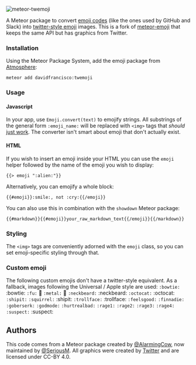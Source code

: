 ![meteor-twemoji](https://gc.david.tools/meteor-twemoji.svg)

A Meteor package to convert [emoji codes](http://www.emoji-cheat-sheet.com/) (like the ones used by GitHub and Slack) into [twitter-style emoji](http://twitter.github.io/twemoji/) images. This is a fork of [meteor-emoji](https://github.com/SeriousM/meteor-emoji) that keeps the same API but has graphics from Twitter.

### Installation

Using the Meteor Package System, add the emoji package from [Atmosphere](https://atmosphere.meteor.com/):

```
meteor add davidfrancisco:twemoji
```

### Usage

#### Javascript

In your app, use `Emoji.convert(text)` to emojify strings. All substrings of the general form `:emoji_name:` will be replaced with `<img>` tags that *should* [just work](http://codinghorror.typepad.com/.a/6a0120a85dcdae970b0128776ff992970c-pi). The converter isn't smart about emoji that don't actually exist.

#### HTML

If you wish to insert an emoji inside your HTML you can use the `emoji` helper followed by the name of the emoji you wish to display:

```
{{> emoji ":alien:"}}
```

Alternatively, you can emojify a whole block:

```
{{#emoji}}:smile:, not :cry:{{/emoji}}
```

You can also use this in combination with the `showdown` Meteor package:

```
{{#markdown}}{{#emoji}}your_raw_markdown_text{{/emoji}}{{/markdown}}
```

### Styling

The `<img>` tags are conveniently adorned with the `emoji` class, so you can set emoji-specific styling through that.

### Custom emoji

The following custom emojis don't have a twitter-style equivalent. As a fallback, images following the Universal / Apple style are used: `:bowtie:` :bowtie: `:fu:` :fu: `:metal:` :metal: `:neckbeard:` :neckbeard: `:octocat:` :octocat: `:shipit:` `:squirrel:` :shipit: `:trollface:` :trollface: `:feelsgood:` `:finnadie:` `:goberserk:` `:godmode:` `:hurtrealbad:` `:rage1:` `:rage2:` `:rage3:` `:rage4:` `:suspect:` :suspect:

## Authors

This code comes from a Meteor package created by [@AlarmingCow](https://github.com/AlarmingCow/meteor-emoji), now maintained by [@SeriousM](https://github.com/SeriousM/meteor-emoji). All graphics were created by [Twitter](https://github.com/twitter/twemoji) and are licensed under CC-BY 4.0.
